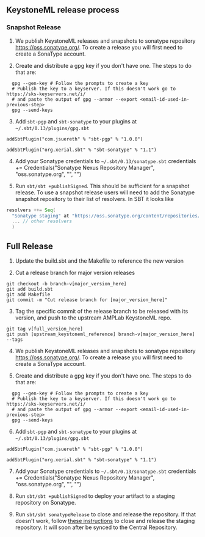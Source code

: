## KeystoneML release process

### Snapshot Release

1. We publish KeystoneML releases and snapshots to sonatype repository https://oss.sonatype.org/. To
create a release you will first need to create a SonaType account.

2. Create and distribute a gpg key if you don't have one. The steps to do that are:
```
  gpg --gen-key # Follow the prompts to create a key
  # Publish the key to a keyserver. If this doesn't work go to https://sks-keyservers.net/i/
  # and paste the output of gpg --armor --export <email-id-used-in-previous-step>
  gpg --send-keys 
``` 

3. Add `sbt-pgp` and `sbt-sonatype` to your plugins at `~/.sbt/0.13/plugins/gpg.sbt`
```
addSbtPlugin("com.jsuereth" % "sbt-pgp" % "1.0.0")

addSbtPlugin("org.xerial.sbt" % "sbt-sonatype" % "1.1")
```

4. Add your Sonatype credentials to `~/.sbt/0.13/sonatype.sbt` 
credentials += Credentials("Sonatype Nexus Repository Manager",
                           "oss.sonatype.org",
                           "<userame>",
                           "<password>")

5. Run `sbt/sbt +publishSigned`. This should be sufficient for a snapshot release. To use a snapshot
release users will need to add the Sonatype snapshot repository to their list of resolvers. In SBT
it looks like
```scala
resolvers ++= Seq(
  "Sonatype staging" at "https://oss.sonatype.org/content/repositories/snapshots",
  ... // other resolvers
  )
```

## Full Release

1. Update the build.sbt and the Makefile to reference the new version

2. Cut a release branch for major version releases
```
git checkout -b branch-v[major_version_here]
git add build.sbt
git add Makefile
git commit -m "Cut release branch for [major_version_here]"
```

3. Tag the specific commit of the release branch to be released with its version, and push to the upstream AMPLab
KeystoneML repo.
```
git tag v[full_version_here]
git push [upstream_keystoneml_reference] branch-v[major_version_here] --tags
```

4. We publish KeystoneML releases and snapshots to sonatype repository https://oss.sonatype.org/. To
create a release you will first need to create a SonaType account.

5. Create and distribute a gpg key if you don't have one. The steps to do that are:
```
  gpg --gen-key # Follow the prompts to create a key
  # Publish the key to a keyserver. If this doesn't work go to https://sks-keyservers.net/i/
  # and paste the output of gpg --armor --export <email-id-used-in-previous-step>
  gpg --send-keys
```

6. Add `sbt-pgp` and `sbt-sonatype` to your plugins at `~/.sbt/0.13/plugins/gpg.sbt`
```
addSbtPlugin("com.jsuereth" % "sbt-pgp" % "1.0.0")

addSbtPlugin("org.xerial.sbt" % "sbt-sonatype" % "1.1")
```

7. Add your Sonatype credentials to `~/.sbt/0.13/sonatype.sbt`
credentials += Credentials("Sonatype Nexus Repository Manager",
                           "oss.sonatype.org",
                           "<userame>",
                           "<password>")

8. Run `sbt/sbt +publishSigned` to deploy your artifact to a staging repository on Sonatype.

9. Run `sbt/sbt sonatypeRelease` to close and release the repository.
If that doesn't work, follow [these instructions](http://central.sonatype.org/pages/releasing-the-deployment.html) to
close and release the staging repository. It will soon after be synced to the Central Repository.
